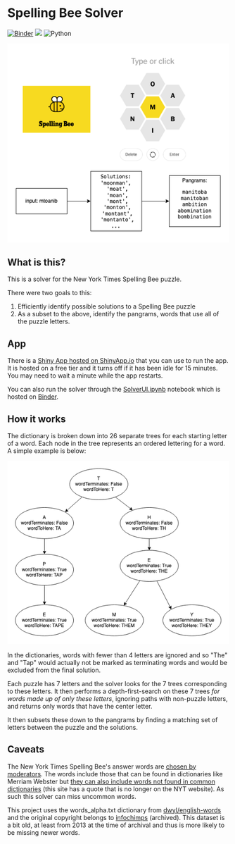 # Spelling Bee Solver

<p align="center">

[![Binder](https://mybinder.org/badge_logo.svg)](https://mybinder.org/v2/gh/kennethjmyers/SpellingBeeSolver/main?labpath=SolverUI.ipynb)
[![](https://img.shields.io/badge/Shiny-shinyapps.io-blue?style=flat&labelColor=white&logo=RStudio&logoColor=blue)](https://kennethjmyers.shinyapps.io/spellingbeesolver/)
![Python](https://img.shields.io/badge/python-3.9-blue.svg)

</p> 

[![](./images/spelling-bee-diagram.png)](https://kennethjmyers.shinyapps.io/spellingbeesolver/)

## What is this?

This is a solver for the New York Times Spelling Bee puzzle. 

There were two goals to this:

1. Efficiently identify possible solutions to a Spelling Bee puzzle 
2. As a subset to the above, identify the pangrams, words that use all of the puzzle letters.

## App

There is a [Shiny App hosted on ShinyApp.io](https://kennethjmyers.shinyapps.io/spellingbeesolver/) that you can use to run the app. It is hosted on a free tier and it turns off if it has been idle for 15 minutes. You may need to wait a minute while the app restarts.

You can also run the solver through the [SolverUI.ipynb](./SolverUI.ipynb) notebook which is hosted on [Binder](https://mybinder.org/v2/gh/kennethjmyers/SpellingBeeSolver/main?labpath=SolverUI.ipynb).

## How it works

The dictionary is broken down into 26 separate trees for each starting letter of a word. Each node in the tree represents an ordered lettering for a word. A simple example is below:

![](./images/spelling-bee-dictionary.png)

In the dictionaries, words with fewer than 4 letters are ignored and so "The" and "Tap" would actually not be marked as terminating words and would be excluded from the final solution. 

Each puzzle has 7 letters and the solver looks for the 7 trees corresponding to these letters. It then performs a depth-first-search on these 7 trees *for words made up of only these letters*, ignoring paths with non-puzzle letters, and returns only words that have the center letter.

It then subsets these down to the pangrams by finding a matching set of letters between the puzzle and the solutions.

## Caveats 

The New York Times Spelling Bee's answer words are [chosen by moderators](https://www.nytimes.com/2020/10/16/crosswords/spellingbee-puzzles.html). The words include those that can be found in dictionaries like Merriam Webster but [they can also include words not found in common dictionaries](https://spellingbeetimes.com/2020/11/26/what-dictionary-does-nyt-spelling-bee-use/) (this site has a quote that is no longer on the NYT website). As such this solver can miss uncommon words.

This project uses the words_alpha.txt dictionary from [dwyl/english-words](https://github.com/dwyl/english-words) and the original copyright belongs to [infochimps](https://web.archive.org/web/20131118073324/https://www.infochimps.com/datasets/word-list-350000-simple-english-words-excel-readable) (archived). This dataset is a bit old, at least from 2013 at the time of archival and thus is more likely to be missing newer words.
